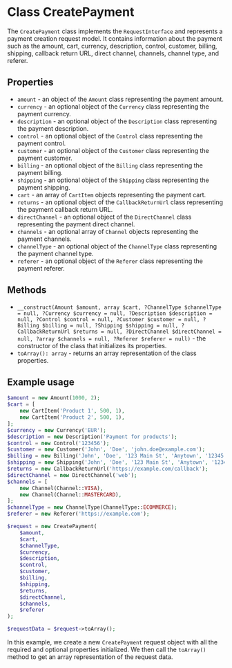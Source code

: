 # Class CreatePayment

The `CreatePayment` class implements the `RequestInterface` and represents a payment creation request model. It contains information about the payment such as the amount, cart, currency, description, control, customer, billing, shipping, callback return URL, direct channel, channels, channel type, and referer.

## Properties

- `amount` - an object of the `Amount` class representing the payment amount.
- `currency` - an optional object of the `Currency` class representing the payment currency.
- `description` - an optional object of the `Description` class representing the payment description.
- `control` - an optional object of the `Control` class representing the payment control.
- `customer` - an optional object of the `Customer` class representing the payment customer.
- `billing` - an optional object of the `Billing` class representing the payment billing.
- `shipping` - an optional object of the `Shipping` class representing the payment shipping.
- `cart` - an array of `CartItem` objects representing the payment cart.
- `returns` - an optional object of the `CallbackReturnUrl` class representing the payment callback return URL.
- `directChannel` - an optional object of the `DirectChannel` class representing the payment direct channel.
- `channels` - an optional array of `Channel` objects representing the payment channels.
- `channelType` - an optional object of the `ChannelType` class representing the payment channel type.
- `referer` - an optional object of the `Referer` class representing the payment referer.

## Methods

- `__construct(Amount $amount, array $cart, ?ChannelType $channelType = null, ?Currency $currency = null, ?Description $description = null, ?Control $control = null, ?Customer $customer = null, ?Billing $billing = null, ?Shipping $shipping = null, ?CallbackReturnUrl $returns = null, ?DirectChannel $directChannel = null, ?array $channels = null, ?Referer $referer = null)` - the constructor of the class that initializes its properties.
- `toArray(): array` - returns an array representation of the class properties.

## Example usage

```php
$amount = new Amount(1000, 2);
$cart = [
    new CartItem('Product 1', 500, 1),
    new CartItem('Product 2', 500, 1),
];
$currency = new Currency('EUR');
$description = new Description('Payment for products');
$control = new Control('123456');
$customer = new Customer('John', 'Doe', 'john.doe@example.com');
$billing = new Billing('John', 'Doe', '123 Main St', 'Anytown', '12345', 'US', '1234567890');
$shipping = new Shipping('John', 'Doe', '123 Main St', 'Anytown', '12345', 'US', '1234567890');
$returns = new CallbackReturnUrl('https://example.com/callback');
$directChannel = new DirectChannel('web');
$channels = [
    new Channel(Channel::VISA),
    new Channel(Channel::MASTERCARD),
];
$channelType = new ChannelType(ChannelType::ECOMMERCE);
$referer = new Referer('https://example.com');

$request = new CreatePayment(
    $amount,
    $cart,
    $channelType,
    $currency,
    $description,
    $control,
    $customer,
    $billing,
    $shipping,
    $returns,
    $directChannel,
    $channels,
    $referer
);

$requestData = $request->toArray();
```

In this example, we create a new `CreatePayment` request object with all the required and optional properties initialized. We then call the `toArray()` method to get an array representation of the request data.